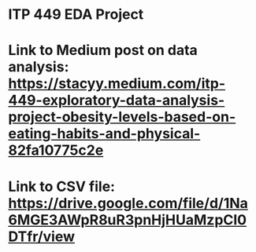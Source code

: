 # ITP 449 EDA Project
# Link to Medium post on data analysis: https://stacyy.medium.com/itp-449-exploratory-data-analysis-project-obesity-levels-based-on-eating-habits-and-physical-82fa10775c2e
# Link to CSV file: https://drive.google.com/file/d/1Na6MGE3AWpR8uR3pnHjHUaMzpCI0DTfr/view
